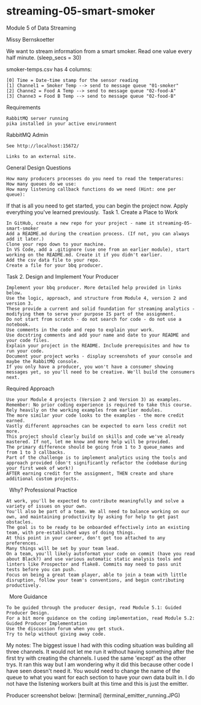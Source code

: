 # streaming-05-smart-smoker
Module 5 of Data Streaming

Missy Bernskoetter

We want to stream information from a smart smoker. Read one value every half minute. (sleep_secs = 30)

smoker-temps.csv has 4 columns:

    [0] Time = Date-time stamp for the sensor reading
    [1] Channel1 = Smoker Temp --> send to message queue "01-smoker"
    [2] Channe2 = Food A Temp --> send to message queue "02-food-A"
    [3] Channe3 = Food B Temp --> send to message queue "02-food-B"

Requirements

    RabbitMQ server running
    pika installed in your active environment

RabbitMQ Admin

    See http://localhost:15672/ 

    Links to an external site.

General Design Questions

    How many producers processes do you need to read the temperatures:
    How many queues do we use: 
    How many listening callback functions do we need (Hint: one per queue): 

If that is all you need to get started, you can begin the project now. Apply everything you've learned previously. 
Task 1. Create a Place to Work

    In GitHub, create a new repo for your project - name it streaming-05-smart-smoker
    Add a README.md during the creation process. (If not, you can always add it later.)
    Clone your repo down to your machine. 
    In VS Code, add a .gitignore (use one from an earlier module), start working on the README.md. Create it if you didn't earlier.
    Add the csv data file to your repo. 
    Create a file for your bbq producer.

Task 2. Design and Implement Your Producer

    Implement your bbq producer. More detailed help provided in links below. 
    Use the logic, approach, and structure from Module 4, version 2 and version 3.
    These provide a current and solid foundation for streaming analytics - modifying them to serve your purpose IS part of the assignment.
    Do not start from scratch - do not search for code - do not use a notebook.
    Use comments in the code and repo to explain your work. 
    Use docstring comments and add your name and date to your README and your code files. 
    Explain your project in the README. Include prerequisites and how to run your code. 
    Document your project works - display screenshots of your console and maybe the RabbitMQ console. 
    If you only have a producer, you won't have a consumer showing messages yet, so you'll need to be creative. We'll build the consumers next.

Required Approach

    Use your Module 4 projects (Version 2 and Version 3) as examples.
    Remember: No prior coding experience is required to take this course. Rely heavily on the working examples from earlier modules. 
    The more similar your code looks to the examples - the more credit earned.
    Vastly different approaches can be expected to earn less credit not more.
    This project should clearly build on skills and code we've already mastered. If not, let me know and more help will be provided. 
    The primary difference should be going from 1 to 3 queue_names and from 1 to 3 callbacks. 
    Part of the challenge is to implement analytics using the tools and approach provided (don't significantly refactor the codebase during your first week of work!) 
    AFTER earning credit for the assignment, THEN create and share additional custom projects. 

 
Why? Professional Practice

    At work, you'll be expected to contribute meaningfully and solve a variety of issues on your own.
    You'll also be part of a team. We all need to balance working on our own, and maintaining productivity by asking for help to get past obstacles.
    The goal is to be ready to be onboarded effectively into an existing team, with pre-established ways of doing things.
    At this point in your career, don't get too attached to any preferences.
    Many things will be set by your team lead.
    On a team, you'll likely autoformat your code on commit (have you read about Black?) and use various automatic static analysis tools and linters like Prospector and flake8. Commits may need to pass unit tests before you can push. 
    Focus on being a great team player, able to join a team with little disruption, follow your team's conventions, and begin contributing productively. 

 
More Guidance

    To be guided through the producer design, read Module 5.1: Guided Producer Design.
    For a bit more guidance on the coding implementation, read Module 5.2: Guided Producer Implementation
    Use the discussion forum when you get stuck.
    Try to help without giving away code. 

My notes:
The biggest issue I had with this coding situation was building all three channels. It would not let me run it without having something after the first try with creating the channels. I used the same 'except' as the other trys. It ran this way but I am wondering why it did this because other code I have seen doesn't need it. 
You would need to change the name of the queue to what you want for each section to have your own data built in. I do not have the listening workers built at this time and this is just the emitter. 

Producer screenshot below:
[terminal] (terminal_emitter_running.JPG)
